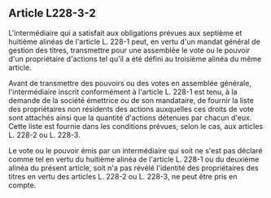 Article L228-3-2
----
L'intermédiaire qui a satisfait aux obligations prévues aux septième et huitième
alinéas de l'article L. 228-1 peut, en vertu d'un mandat général de gestion des
titres, transmettre pour une assemblée le vote ou le pouvoir d'un propriétaire
d'actions tel qu'il a été défini au troisième alinéa du même article.

Avant de transmettre des pouvoirs ou des votes en assemblée générale,
l'intermédiaire inscrit conformément à l'article L. 228-1 est tenu, à la demande
de la société émettrice ou de son mandataire, de fournir la liste des
propriétaires non résidents des actions auxquelles ces droits de vote sont
attachés ainsi que la quantité d'actions détenues par chacun d'eux. Cette liste
est fournie dans les conditions prévues, selon le cas, aux articles L. 228-2 ou
L. 228-3.

Le vote ou le pouvoir émis par un intermédiaire qui soit ne s'est pas déclaré
comme tel en vertu du huitième alinéa de l'article L. 228-1 ou du deuxième
alinéa du présent article, soit n'a pas révélé l'identité des propriétaires des
titres en vertu des articles L. 228-2 ou L. 228-3, ne peut être pris en compte.
